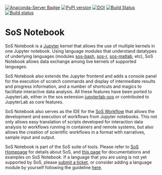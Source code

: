 [![Anaconda-Server Badge](https://anaconda.org/conda-forge/sos-notebook/badges/version.svg)](https://anaconda.org/conda-forge/sos-notebook)
[![PyPI version](https://badge.fury.io/py/sos-notebook.svg)](https://badge.fury.io/py/sos-notebook)
[![DOI](https://zenodo.org/badge/105826659.svg)](https://zenodo.org/badge/latestdoi/105826659)
[![Build Status](https://travis-ci.org/vatlab/sos-notebook.svg?branch=master)](https://travis-ci.org/vatlab/sos-notebook)
[![Build status](https://ci.appveyor.com/api/projects/status/nkyw7f4o97u7jl1l/branch/master?svg=true)](https://ci.appveyor.com/project/BoPeng/sos-notebook/branch/master)


# SoS Notebook

SoS Notebook is a [Jupyter](https://jupyter.org/) kernel that allows the use of multiple kernels in one Jupyter notebook.  Using language modules that understand datatypes of underlying languages (modules [sos-bash](https://github.com/vatlab/sos-bash), [sos-r](https://github.com/vatlab/sos-r), [sos-matlab](https://github.com/vatlab/sos-matlab), etc), SoS Notebook allows data exchange among live kernels of supported languages.

SoS Notebook also extends the Jupyter frontend and adds a console panel for the execution of scratch commands and display of intermediate results and progress information, and a number of shortcuts and magics to facilitate interactive data analysis. All these features have been ported to JupyterLab, either in the sos extension [jupyterlab-sos](https://github.com/vatlab/jupyterlab-sos) or contributed to JupyterLab as core features.

SoS Notebook also serves as the IDE for the [SoS Workflow](https://github.com/vatlab/sos) that allows the development and execution of workflows from Jupyter notebooks. This not only allows easy translation of scripts developed for interaction data analysis to workflows running in containers and remote systems, but also allows the creation of scientific workflows in a format with narratives, sample input and output.

SoS Notebook is part of the SoS suite of tools. Please refer to [SoS Homepage](http://vatlab.github.io/SoS/) for details about SoS, and [this page](https://vatlab.github.io/sos-docs/notebook.html#content) for documentations and examples on SoS Notebook. If a language that you are using is not yet supported by SoS, please [submit a ticket](https://github.com/vatlab/sos-notebook/issues), or consider adding a language module by yourself following the guideline [here](https://vatlab.github.io/sos-docs/doc/user_guide/language_module.html).
